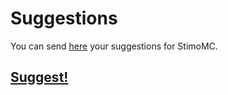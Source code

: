 # Suggestions
You can send [here](https://github.com/StimoMC/Suggestions/issues/new) your suggestions for StimoMC.

## [Suggest!](https://github.com/StimoMC/Suggestions/issues/new)
